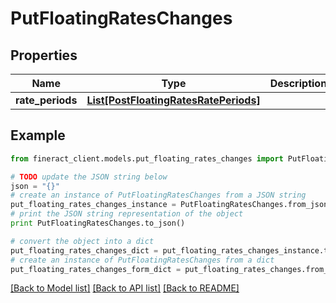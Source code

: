 # PutFloatingRatesChanges


## Properties

Name | Type | Description | Notes
------------ | ------------- | ------------- | -------------
**rate_periods** | [**List[PostFloatingRatesRatePeriods]**](PostFloatingRatesRatePeriods.md) |  | [optional] 

## Example

```python
from fineract_client.models.put_floating_rates_changes import PutFloatingRatesChanges

# TODO update the JSON string below
json = "{}"
# create an instance of PutFloatingRatesChanges from a JSON string
put_floating_rates_changes_instance = PutFloatingRatesChanges.from_json(json)
# print the JSON string representation of the object
print PutFloatingRatesChanges.to_json()

# convert the object into a dict
put_floating_rates_changes_dict = put_floating_rates_changes_instance.to_dict()
# create an instance of PutFloatingRatesChanges from a dict
put_floating_rates_changes_form_dict = put_floating_rates_changes.from_dict(put_floating_rates_changes_dict)
```
[[Back to Model list]](../README.md#documentation-for-models) [[Back to API list]](../README.md#documentation-for-api-endpoints) [[Back to README]](../README.md)


